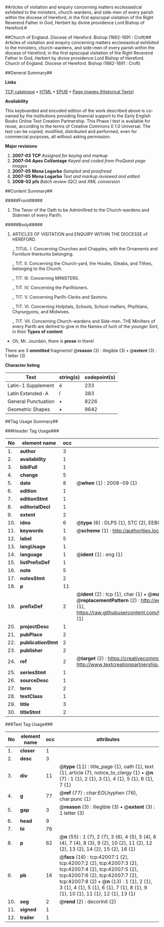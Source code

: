 #Articles of visitation and enquiry concerning matters ecclesiastical exhibited to the ministers, church-wardens, and side-men of every parish within the diocese of Hereford, in the first episcopal visitation of the Right Reverend Father in God, Herbert by divine providence Lord Bishop of Hereford.#

##Church of England. Diocese of Hereford. Bishop (1662-1691 : Croft)##
Articles of visitation and enquiry concerning matters ecclesiastical exhibited to the ministers, church-wardens, and side-men of every parish within the diocese of Hereford, in the first episcopal visitation of the Right Reverend Father in God, Herbert by divine providence Lord Bishop of Hereford.
Church of England. Diocese of Hereford. Bishop (1662-1691 : Croft)

##General Summary##

**Links**

[TCP catalogue](http://www.ota.ox.ac.uk/tcp/)  • 
[HTML](http://tei.it.ox.ac.uk/tcp/Texts-HTML/free/A69/A69744.html)  • 
[EPUB](http://tei.it.ox.ac.uk/tcp/Texts-EPUB/free/A69/A69744.epub) • 
[Page images (Historical Texts)](https://data.historicaltexts.jisc.ac.uk/view?pubId=eebo-08939658e&pageId=eebo-08939658e-42007-1)

**Availability**

This keyboarded and encoded edition of the
	       work described above is co-owned by the institutions
	       providing financial support to the Early English Books
	       Online Text Creation Partnership. This Phase I text is
	       available for reuse, according to the terms of Creative
	       Commons 0 1.0 Universal. The text can be copied,
	       modified, distributed and performed, even for
	       commercial purposes, all without asking permission.

**Major revisions**

1. __2007-03__ __TCP__ *Assigned for keying and markup*
1. __2007-04__ __Apex CoVantage__ *Keyed and coded from ProQuest page images*
1. __2007-05__ __Mona Logarbo__ *Sampled and proofread*
1. __2007-05__ __Mona Logarbo__ *Text and markup reviewed and edited*
1. __2008-02__ __pfs__ *Batch review (QC) and XML conversion*

##Content Summary##

#####Front#####

1. The Tenor of the Oath to be Adminiſtred to the Church-wardens and Sidemen of every Pariſh.

#####Body#####

1. ARTICLES OF VISITATION and ENQUIRY WITHIN THE DIOCESSE of HEREFORD.

    _ TITUL. I. Concerning Churches and Chapples, with the Ornaments and Furniture thereunto belonging.

    _ TIT. II. Concerning the Church-yard, the Houſes, Gleabs, and Tithes, belonging to the Church.

    _ TIT. III. Concerning MINISTERS.

    _ TIT. IV. Concerning the Pariſhioners.

    _ TIT. V. Concerning Pariſh-Clerks and Sextons.

    _ TIT. VI. Concerning Hoſpitals, Schools, School-maſters, Phyſitians, Chyrurgyons, and Midwives.

    _ TIT. VII. Concerning Church-wardens and Side-men.
THE Miniſters of every Pariſh are deſired to give in the Names of ſuch of the younger Sort, in their
**Types of content**

  * Oh, Mr. Jourdain, there is **prose** in there!

There are 3 **ommitted** fragments! 
 @__reason__ (3) : illegible (3)  •  @__extent__ (3) : 1 letter (3)

**Character listing**


|Text|string(s)|codepoint(s)|
|---|---|---|
|Latin-1 Supplement|é|233|
|Latin Extended-A|ſ|383|
|General Punctuation|•|8226|
|Geometric Shapes|▪|9642|

##Tag Usage Summary##

###Header Tag Usage###

|No|element name|occ|attributes|
|---|---|---|---|
|1.|__author__|3||
|2.|__availability__|1||
|3.|__biblFull__|1||
|4.|__change__|5||
|5.|__date__|8| @__when__ (1) : 2008-09 (1)|
|6.|__edition__|1||
|7.|__editionStmt__|1||
|8.|__editorialDecl__|1||
|9.|__extent__|2||
|10.|__idno__|6| @__type__ (6) : DLPS (1), STC (2), EEBO-CITATION (1), OCLC (1), VID (1)|
|11.|__keywords__|1| @__scheme__ (1) : http://authorities.loc.gov/ (1)|
|12.|__label__|5||
|13.|__langUsage__|1||
|14.|__language__|1| @__ident__ (1) : eng (1)|
|15.|__listPrefixDef__|1||
|16.|__note__|5||
|17.|__notesStmt__|2||
|18.|__p__|11||
|19.|__prefixDef__|2| @__ident__ (2) : tcp (1), char (1)  •  @__matchPattern__ (2) : ([0-9\-]+):([0-9IVX]+) (1), (.+) (1)  •  @__replacementPattern__ (2) : http://eebo.chadwyck.com/downloadtiff?vid=$1&page=$2 (1), https://raw.githubusercontent.com/textcreationpartnership/Texts/master/tcpchars.xml#$1 (1)|
|20.|__projectDesc__|1||
|21.|__pubPlace__|2||
|22.|__publicationStmt__|2||
|23.|__publisher__|2||
|24.|__ref__|2| @__target__ (2) : https://creativecommons.org/publicdomain/zero/1.0/ (1), http://www.textcreationpartnership.org/docs/. (1)|
|25.|__seriesStmt__|1||
|26.|__sourceDesc__|1||
|27.|__term__|2||
|28.|__textClass__|1||
|29.|__title__|3||
|30.|__titleStmt__|2||


###Text Tag Usage###

|No|element name|occ|attributes|
|---|---|---|---|
|1.|__closer__|1||
|2.|__desc__|3||
|3.|__div__|11| @__type__ (11) : title_page (1), oath (1), text (1), article (7), notice_to_clergy (1)  •  @__n__ (7) : 1 (1), 2 (1), 3 (1), 4 (1), 5 (1), 6 (1), 7 (1)|
|4.|__g__|77| @__ref__ (77) : char:EOLhyphen (76), char:punc (1)|
|5.|__gap__|3| @__reason__ (3) : illegible (3)  •  @__extent__ (3) : 1 letter (3)|
|6.|__head__|9||
|7.|__hi__|76||
|8.|__p__|62| @__n__ (55) : 1 (7), 2 (7), 3 (6), 4 (5), 5 (4), 6 (4), 7 (4), 8 (3), 9 (2), 10 (2), 11 (2), 12 (2), 13 (2), 14 (2), 15 (2), 16 (1)|
|9.|__pb__|16| @__facs__ (16) : tcp:42007:1 (2), tcp:42007:2 (2), tcp:42007:3 (2), tcp:42007:4 (2), tcp:42007:5 (2), tcp:42007:6 (2), tcp:42007:7 (2), tcp:42007:8 (2)  •  @__n__ (13) : 1 (1), 2 (1), 3 (1), 4 (1), 5 (1), 6 (1), 7 (1), 8 (1), 9 (1), 10 (1), 11 (1), 12 (1), 13 (1)|
|10.|__seg__|2| @__rend__ (2) : decorInit (2)|
|11.|__signed__|1||
|12.|__trailer__|1||
